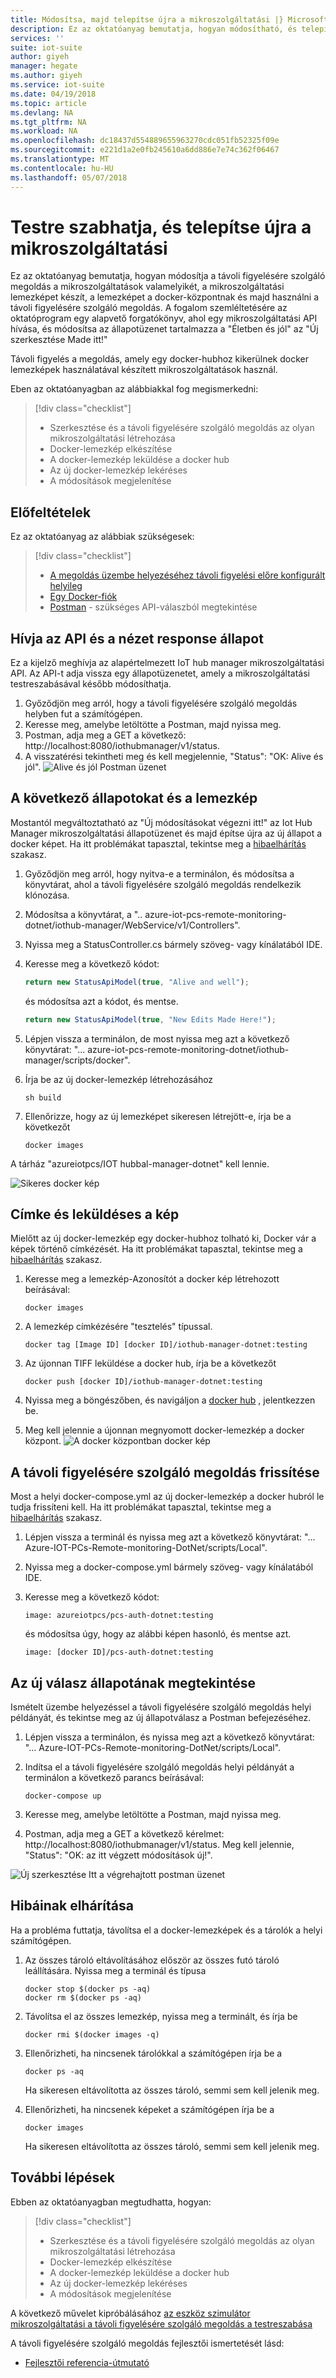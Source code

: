 ```yaml
---
title: Módosítsa, majd telepítse újra a mikroszolgáltatási |} Microsoft Docs
description: Ez az oktatóanyag bemutatja, hogyan módosítható, és telepítse újra a mikroszolgáltatási távoli felügyelete
services: ''
suite: iot-suite
author: giyeh
manager: hegate
ms.author: giyeh
ms.service: iot-suite
ms.date: 04/19/2018
ms.topic: article
ms.devlang: NA
ms.tgt_pltfrm: NA
ms.workload: NA
ms.openlocfilehash: dc18437d554889655963270cdc051fb52325f09e
ms.sourcegitcommit: e221d1a2e0fb245610a6dd886e7e74c362f06467
ms.translationtype: MT
ms.contentlocale: hu-HU
ms.lasthandoff: 05/07/2018
---
```

# <a name="customize-and-redeploy-a-microservice"></a>Testre szabhatja, és telepítse újra a mikroszolgáltatási

Ez az oktatóanyag bemutatja, hogyan módosítja a távoli figyelésére szolgáló megoldás a mikroszolgáltatások valamelyikét, a mikroszolgáltatási lemezképet készít, a lemezképet a docker-központnak és majd használni a távoli figyelésére szolgáló megoldás. A fogalom szemléltetésére az oktatóprogram egy alapvető forgatókönyv, ahol egy mikroszolgáltatási API hívása, és módosítsa az állapotüzenet tartalmazza a "Életben és jól" az "Új szerkesztése Made itt!"

Távoli figyelés a megoldás, amely egy docker-hubhoz kikerülnek docker lemezképek használatával készített mikroszolgáltatások használ. 

Eben az oktatóanyagban az alábbiakkal fog megismerkedni:

>[!div class="checklist"]
> * Szerkesztése és a távoli figyelésére szolgáló megoldás az olyan mikroszolgáltatási létrehozása
> * Docker-lemezkép elkészítése
> * A docker-lemezkép leküldése a docker hub
> * Az új docker-lemezkép lekéréses
> * A módosítások megjelenítése 

## <a name="prerequisites"></a>Előfeltételek

Ez az oktatóanyag az alábbiak szükségesek:

>[!div class="checklist"]
> * [A megoldás üzembe helyezéséhez távoli figyelési előre konfigurált helyileg](iot-suite-remote-monitoring-deploy-local.md)
> * [Egy Docker-fiók](https://hub.docker.com/)
> * [Postman](https://www.getpostman.com/) - szükséges API-válaszból megtekintése

## <a name="call-the-api-and-view-response-status"></a>Hívja az API és a nézet response állapot

Ez a kijelző meghívja az alapértelmezett IoT hub manager mikroszolgáltatási API. Az API-t adja vissza egy állapotüzenetet, amely a mikroszolgáltatási testreszabásával később módosíthatja.

1. Győződjön meg arról, hogy a távoli figyelésére szolgáló megoldás helyben fut a számítógépen.
2. Keresse meg, amelybe letöltötte a Postman, majd nyissa meg.
3. Postman, adja meg a GET a következő: http://localhost:8080/iothubmanager/v1/status.
4. A visszatérési tekintheti meg és kell megjelennie, "Status": "OK: Alive és jól".
![Alive és jól Postman üzenet](media/iot-suite-microservices-example/postman-alive-well.png)

## <a name="change-the-status-and-build-the-image"></a>A következő állapotokat és a lemezkép

Mostantól megváltoztatható az "Új módosításokat végezni itt!" az Iot Hub Manager mikroszolgáltatási állapotüzenet és majd építse újra az új állapot a docker képet. Ha itt problémákat tapasztal, tekintse meg a [hibaelhárítás](#Troubleshoot) szakasz.

1. Győződjön meg arról, hogy nyitva-e a terminálon, és módosítsa a könyvtárat, ahol a távoli figyelésére szolgáló megoldás rendelkezik klónozása. 
2. Módosítsa a könyvtárat, a ".. azure-iot-pcs-remote-monitoring-dotnet/iothub-manager/WebService/v1/Controllers".
3. Nyissa meg a StatusController.cs bármely szöveg- vagy kínálatából IDE. 
4. Keresse meg a következő kódot:

    ```javascript
    return new StatusApiModel(true, "Alive and well");
    ```

    és módosítsa azt a kódot, és mentse.

    ```javascript
    return new StatusApiModel(true, "New Edits Made Here!");
    ```

5. Lépjen vissza a terminálon, de most nyissa meg azt a következő könyvtárat: "... azure-iot-pcs-remote-monitoring-dotnet/iothub-manager/scripts/docker".
6. Írja be az új docker-lemezkép létrehozásához

    ```cmd/sh
    sh build
    ```

7. Ellenőrizze, hogy az új lemezképet sikeresen létrejött-e, írja be a következőt

    ```cmd/sh
    docker images 
    ```

A tárház "azureiotpcs/IOT hubbal-manager-dotnet" kell lennie.

![Sikeres docker kép](media/iot-suite-microservices-example/successful-docker-image.png)

## <a name="tag-and-push-the-image"></a>Címke és leküldéses a kép
Mielőtt az új docker-lemezkép egy docker-hubhoz tolható ki, Docker vár a képek történő címkézését. Ha itt problémákat tapasztal, tekintse meg a [hibaelhárítás](#Troubleshoot) szakasz.

1. Keresse meg a lemezkép-Azonosítót a docker kép létrehozott beírásával:

    ```cmd/sh
    docker images
    ```

2. A lemezkép címkézésére "tesztelés" típussal.

    ```cmd/sh
    docker tag [Image ID] [docker ID]/iothub-manager-dotnet:testing 
    ```

3. Az újonnan TIFF leküldése a docker hub, írja be a következőt

    ```cmd/sh
    docker push [docker ID]/iothub-manager-dotnet:testing
    ```

4. Nyissa meg a böngészőben, és navigáljon a [docker hub](https://hub.docker.com/) , jelentkezzen be.
5. Meg kell jelennie a újonnan megnyomott docker-lemezkép a docker központ.
![A docker központban docker kép](media/iot-suite-microservices-example/docker-image-in-docker-hub.png)

## <a name="update-your-remote-monitoring-solution"></a>A távoli figyelésére szolgáló megoldás frissítése
Most a helyi docker-compose.yml az új docker-lemezkép a docker hubról le tudja frissíteni kell. Ha itt problémákat tapasztal, tekintse meg a [hibaelhárítás](#Troubleshoot) szakasz.

1. Lépjen vissza a terminál és nyissa meg azt a következő könyvtárat: "... Azure-IOT-PCs-Remote-monitoring-DotNet/scripts/Local".
2. Nyissa meg a docker-compose.yml bármely szöveg- vagy kínálatából IDE.
3. Keresse meg a következő kódot:

    ```docker
    image: azureiotpcs/pcs-auth-dotnet:testing
    ```

    és módosítsa úgy, hogy az alábbi képen hasonló, és mentse azt.

    ```cmd/sh
    image: [docker ID]/pcs-auth-dotnet:testing
    ```

## <a name="view-the-new-response-status"></a>Az új válasz állapotának megtekintése
Ismételt üzembe helyezéssel a távoli figyelésére szolgáló megoldás helyi példányát, és tekintse meg az új állapotválasz a Postman befejezéséhez.

1. Lépjen vissza a terminálon, és nyissa meg azt a következő könyvtárat: "... Azure-IOT-PCs-Remote-monitoring-DotNet/scripts/Local".
2. Indítsa el a távoli figyelésére szolgáló megoldás helyi példányát a terminálon a következő parancs beírásával:

    ```cmd/sh
    docker-compose up
    ```

3. Keresse meg, amelybe letöltötte a Postman, majd nyissa meg.
4. Postman, adja meg a GET a következő kérelmet: http://localhost:8080/iothubmanager/v1/status. Meg kell jelennie, "Status": "OK: az itt végzett módosítások új!".

![Új szerkesztése Itt a végrehajtott postman üzenet](media/iot-suite-microservices-example/new-postman-message.png)

## <a name="Troubleshoot"></a>Hibáinak elhárítása

Ha a probléma futtatja, távolítsa el a docker-lemezképek és a tárolók a helyi számítógépen.

1. Az összes tároló eltávolításához először az összes futó tároló leállítására. Nyissa meg a terminál és típusa

    ```cmd/sh
    docker stop $(docker ps -aq)
    docker rm $(docker ps -aq)
    ```
    
2. Távolítsa el az összes lemezkép, nyissa meg a terminált, és írja be 

    ```cmd/sh
    docker rmi $(docker images -q)
    ```

3. Ellenőrizheti, ha nincsenek tárolókkal a számítógépen írja be a

    ```cmd/sh
    docker ps -aq 
    ```

    Ha sikeresen eltávolította az összes tároló, semmi sem kell jelenik meg.

4. Ellenőrizheti, ha nincsenek képeket a számítógépen írja be a

    ```cmd/sh
    docker images
    ```

    Ha sikeresen eltávolította az összes tároló, semmi sem kell jelenik meg.

## <a name="next-steps"></a>További lépések

Ebben az oktatóanyagban megtudhatta, hogyan:

<!-- Repeat task list from intro -->
>[!div class="checklist"]
> * Szerkesztése és a távoli figyelésére szolgáló megoldás az olyan mikroszolgáltatási létrehozása
> * Docker-lemezkép elkészítése
> * A docker-lemezkép leküldése a docker hub
> * Az új docker-lemezkép lekéréses
> * A módosítások megjelenítése 

A következő művelet kipróbálásához [az eszköz szimulátor mikroszolgáltatási a távoli figyelésére szolgáló megoldás a testreszabása](iot-suite-remote-monitoring-test.md)

A távoli figyelésére szolgáló megoldás fejlesztői ismertetését lásd:

* [Fejlesztői referencia-útmutató](https://github.com/Azure/azure-iot-pcs-remote-monitoring-dotnet/wiki/Developer-Reference-Guide)
<!-- Next tutorials in the sequence -->

